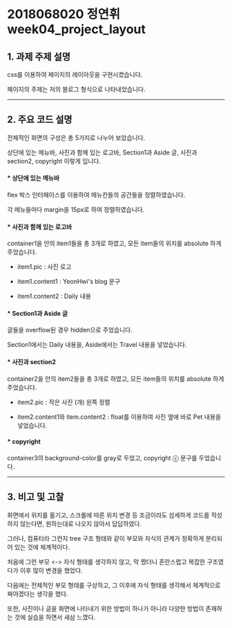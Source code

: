 # 2018068020 정연휘 week04_project_layout

##  **1. 과제 주제 설명**

css를 이용하여 페이지의 레이아웃을 구현시켰습니다.

페이지의 주제는 저의 블로그 형식으로 나타내었습니다.


--------------------------------


## **2. 주요 코드 설명**

전체적인 화면의 구성은 총 5가지로 나누어 보았습니다.

상단에 있는 메뉴바, 사진과 함께 있는 로고바, Section1과 Aside 글, 사진과 section2, copyright 이렇게 입니다.

#### * 상단에 있는 메뉴바

flex 박스 인터페이스를 이용하여 메뉴칸들의 공간들을 정렬하였습니다.

각 메뉴들마다 margin을 15px로 하여 정렬하였습니다.

#### * 사진과 함께 있는 로고바

container1을 안의 item1들을 총 3개로 하였고, 모든 item들의 위치를 absolute 하게 주었습니다.

- item1.pic : 사진 로고

- item1.content1 : YeonHwi's blog 문구

- item1.content2 : Daily 내용

#### * Section1과 Aside 글

글들을 overflow된 경우 hidden으로 주었습니다.

Section1에서는 Daily 내용을, Aside에서는 Travel 내용을 넣었습니다.

#### * 사진과 section2

container2을 안의 item2들을 총 3개로 하였고, 모든 item들의 위치를 absolute 하게 주었습니다.

- item2.pic : 작은 사진 (개) 왼쪽 정렬

- item2.content1와 item.content2 : float를 이용하여 사진 옆에 바로 Pet 내용을 넣었습니다.

#### * copyright

container3의 background-color를 gray로 두었고, copyright ⓒ 문구를 두었습니다.


----------------------------


## **3. 비고 및 고찰**

화면에서 위치를 옮기고, 스크롤에 따른 위치 변경 등 조금이라도 섬세하게 코드를 작성하지 않는다면,
원하는대로 나오지 않아서 답답하였다.

그러나, 컴퓨터라 그런지 tree 구조 형태와 같이 부모와 자식의 관계가 정확하게 분리되어 있는 것에 체계적이다.

처음에 그런 부모 <-> 자식 형태를 생각하지 않고, 막 짰더니 혼란스럽고 복잡한 구조였다가 이후 많이 변경을 했었다.

다음에는 전체적인 부모 형태를 구상하고, 그 이후에 자식 형태를 생각해서 체계적으로 짜야겠다는 생각을 했다.

또한, 사진이나 글을 화면에 나타내기 위한 방법이 하나가 아니라 다양한 방법이 존재하는 것에 실습을 하면서 새삼 느꼈다.